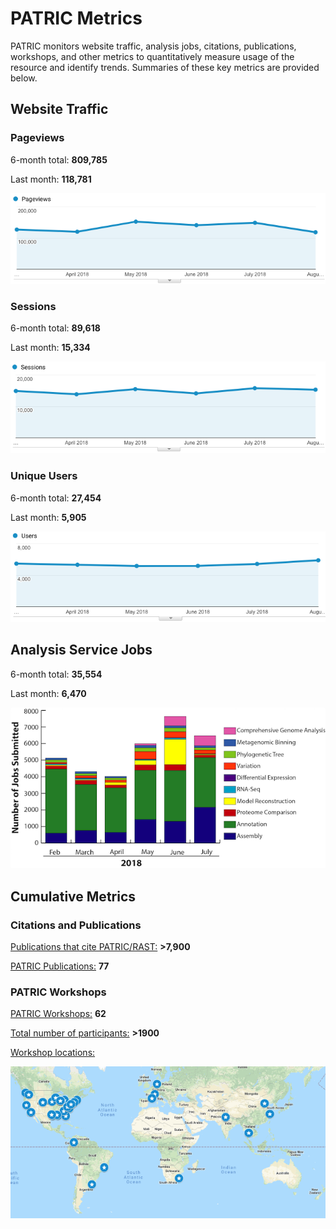 # PATRIC Metrics
PATRIC monitors website traffic, analysis jobs, citations, publications, workshops, and other metrics to quantitatively measure usage of the resource and identify trends. Summaries of these key metrics are provided below. 

## Website Traffic

### Pageviews
6-month total: **809,785**   

Last month: **118,781**

![Pageviews 6 months](./images/pageviews_6_months_Aug2018.png)

### Sessions
6-month total: **89,618**   

Last month: **15,334** 

![Sessions 6 months](./images/sessions_6_months_Aug2018.png)

### Unique Users
6-month total: **27,454**   

Last month: **5,905**

![Users 6 months](./images/users_6_months_Aug2018.png)

## Analysis Service Jobs
6-month total: **35,554**   

Last month: **6,470**

![Service Jobs 6 months](./images/analysis_jobs_6_months.png)


## Cumulative Metrics

### Citations and Publications

[Publications that cite PATRIC/RAST:](https://scholar.google.com/citations?user=Ov91kMAAAAAJ&hl=en&authuser=1) **>7,900**

[PATRIC Publications:](https://patricbrc.org/webpage/website/publications.html) **77**

### PATRIC Workshops

[PATRIC Workshops:](https://patricbrc.org/webpage/website/workshops.html) **62**

[Total number of participants:](https://patricbrc.org/webpage/website/workshops.html) **>1900**

[Workshop locations:](https://patricbrc.org/webpage/website/workshops.html)

![PATRIC workshop locations](./images/workshop_map.png)


